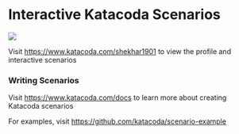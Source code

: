 # Interactive Katacoda Scenarios

[![](http://shields.katacoda.com/katacoda/shekhar1901/count.svg)](https://www.katacoda.com/shekhar1901 "Get your profile on Katacoda.com")

Visit https://www.katacoda.com/shekhar1901 to view the profile and interactive scenarios

### Writing Scenarios
Visit https://www.katacoda.com/docs to learn more about creating Katacoda scenarios

For examples, visit https://github.com/katacoda/scenario-example
